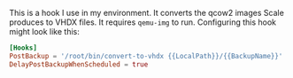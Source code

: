 This is a hook I use in my environment. It converts the qcow2 images Scale produces to VHDX files. It requires `qemu-img` to run. Configuring this hook might look like this:

```toml
[Hooks]
PostBackup = '/root/bin/convert-to-vhdx {{LocalPath}}/{{BackupName}}'
DelayPostBackupWhenScheduled = true
```
